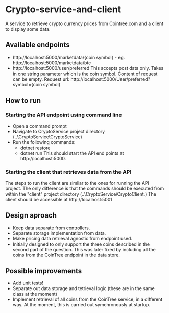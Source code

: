 # Crypto-service-and-client
A service to retrieve crypto currency prices from Cointree.com and a client to display some data.

## Available endpoints
* http://localhost:5000/marketdata/{coin symbol}  - eg. http://localhost:5000/marketdata/btc
* http://localhost:5000/user/preferred
     This accepts post data only. Takes in one string parameter which is the coin symbol. Content of request can be empty.  Request url: http://localhost:5000/User/preferred?symbol={coin symbol}

## How to run
### Starting the API endpoint using command line
- Open a command prompt
- Navigate to CryptoService project directory (..\CryptoService\CryptoService)
- Run the following commands:
    * dotnet restore
    * dotnet run
    This should start the API end points at http://localhost:5000.

### Starting the client that retrieves data from the API
The steps to run the client are similar to the ones for running the API project. The only difference is that the commands should be executed from within the "client" project directory (..\CryptoService\CryptoClient.)
The client should be accessible at http://localhost:5001

## Design aproach
- Keep data separate from controllers.
- Separate storage implementation from data.
- Make pricing data retrieval agnostic from endpoint used.
- Initially designed to only support the three coins described in the second part of the question.
  This was later fixed by including all the coins from the CoinTree endpoint in the data store.
 
 ## Possible improvements
 - Add unit tests!
 - Separate out data storage and tetrieval logic (these are in the same class at the moment)
 - Implement retrieval of all coins from the CoinTree service, in a different way.
   At the moment, this is carried out symchronously at startup.
